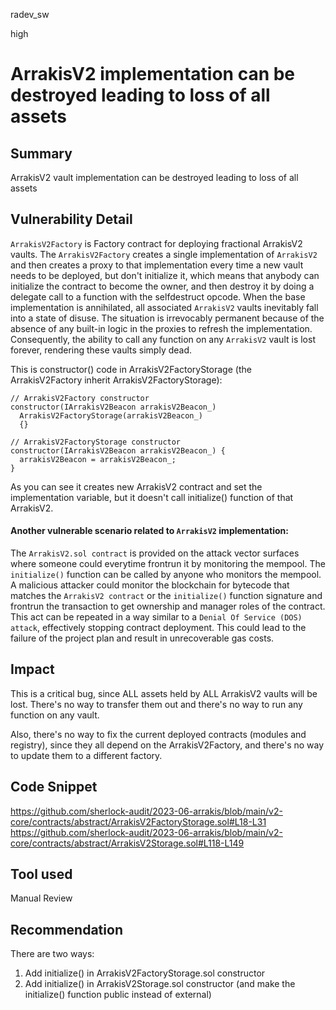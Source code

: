 radev_sw

high

# ArrakisV2 implementation can be destroyed leading to loss of all assets

## Summary
ArrakisV2 vault implementation can be destroyed leading to loss of all assets


## Vulnerability Detail
`ArrakisV2Factory` is Factory contract for deploying fractional ArrakisV2 vaults. The `ArrakisV2Factory` creates a single implementation of `ArrakisV2` and then creates a proxy to that implementation every time a new vault needs to be deployed, but don't initialize it, which means that anybody can initialize the contract to become the owner, and then destroy it by doing a delegate call to a function with the selfdestruct opcode.
When the base implementation is annihilated, all associated `ArrakisV2` vaults inevitably fall into a state of disuse. The situation is irrevocably permanent because of the absence of any built-in logic in the proxies to refresh the implementation. Consequently, the ability to call any function on any `ArrakisV2` vault is lost forever, rendering these vaults simply dead.


This is constructor() code in ArrakisV2FactoryStorage (the ArrakisV2Factory inherit ArrakisV2FactoryStorage):
```solidity
// ArrakisV2Factory constructor
constructor(IArrakisV2Beacon arrakisV2Beacon_)
  ArrakisV2FactoryStorage(arrakisV2Beacon_)
  {}

// ArrakisV2FactoryStorage constructor
constructor(IArrakisV2Beacon arrakisV2Beacon_) {
  arrakisV2Beacon = arrakisV2Beacon_;
}
```

As you can see it creates new ArrakisV2 contract and set the implementation variable, but it doesn't call initialize() function of that ArrakisV2.


#### Another vulnerable scenario related to `ArrakisV2` implementation:
The `ArrakisV2.sol contract` is provided on the attack vector surfaces where someone could everytime frontrun it by monitoring the mempool. The `initialize()` function can be called by anyone who monitors the mempool.
A malicious attacker could monitor the blockchain for bytecode that matches the `ArrakisV2 contract` or the `initialize()` function signature and frontrun the transaction to get ownership and manager roles of the contract. This act can be repeated in a way similar to a `Denial Of Service (DOS) attack`, effectively stopping contract deployment. This could lead to the failure of the project plan and result in unrecoverable gas costs.


## Impact
This is a critical bug, since ALL assets held by ALL ArrakisV2 vaults will be lost. There's no way to transfer them out and there's no way to run any function on any vault.

Also, there's no way to fix the current deployed contracts (modules and registry), since they all depend on the ArrakisV2Factory, and there's no way to update them to a different factory.


## Code Snippet
https://github.com/sherlock-audit/2023-06-arrakis/blob/main/v2-core/contracts/abstract/ArrakisV2FactoryStorage.sol#L18-L31
https://github.com/sherlock-audit/2023-06-arrakis/blob/main/v2-core/contracts/abstract/ArrakisV2Storage.sol#L118-L149


## Tool used
Manual Review

## Recommendation
There are two ways:
1. Add initialize() in ArrakisV2FactoryStorage.sol constructor
2. Add initialize() in ArrakisV2Storage.sol constructor (and make the initialize() function public instead of external)
